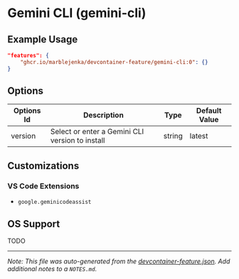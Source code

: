 
# Gemini CLI (gemini-cli)


## Example Usage

```json
"features": {
    "ghcr.io/marblejenka/devcontainer-feature/gemini-cli:0": {}
}
```

## Options

| Options Id | Description | Type | Default Value |
|-----|-----|-----|-----|
| version | Select or enter a Gemini CLI version to install | string | latest |

## Customizations

### VS Code Extensions

- `google.geminicodeassist`

## OS Support

TODO


---

_Note: This file was auto-generated from the [devcontainer-feature.json](https://github.com/marblejenka/devcontainer-feature/blob/main/src/gemini-cli/devcontainer-feature.json).  Add additional notes to a `NOTES.md`._
